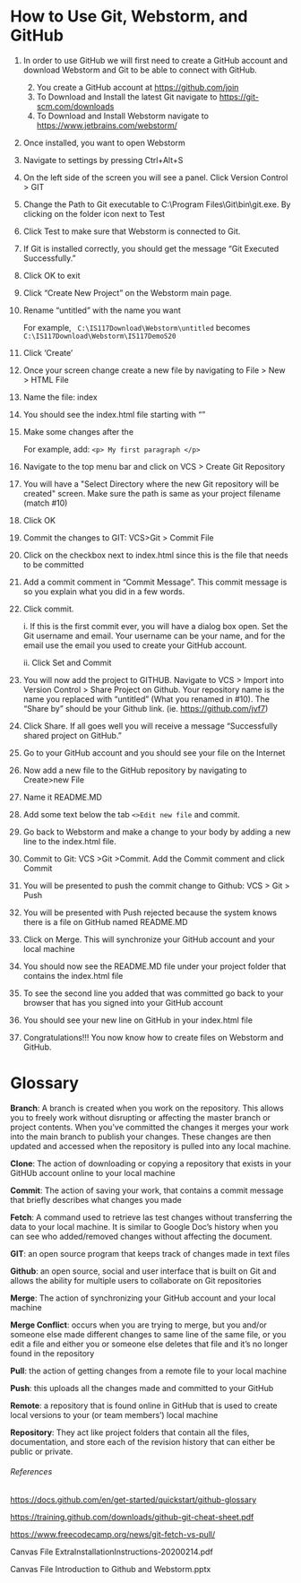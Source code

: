 # How to Use Git, Webstorm, and GitHub
1. In order to use GitHub we will first need to create
a GitHub account and download Webstorm and Git to be 
able to connect with GitHub.

   2. You create a GitHub account at https://github.com/join
   3. To Download and Install the latest Git navigate to https://git-scm.com/downloads
   4. To Download and Install Webstorm navigate to https://www.jetbrains.com/webstorm/


2. Once installed, you want to open Webstorm 

3. Navigate to settings by pressing Ctrl+Alt+S

4. On the left side of the screen you will see a panel. Click Version Control > GIT 
 
5. Change the Path to Git executable to C:\Program Files\Git\bin\git.exe. By clicking on the folder icon next to Test

6. Click Test to make sure that Webstorm is connected to Git.

7. If Git is installed correctly, you should get the message “Git Executed Successfully.”
   
8. Click OK to exit 

9. Click “Create New Project” on the Webstorm main page.
   
10. Rename “untitled” with the name you want

    For example,
    ``` C:\IS117Download\Webstorm\untitled``` becomes ```C:\IS117Download\Webstorm\IS117DemoS20 ```

11. Click ‘Create’
    
12. Once your screen change create a new file by navigating to File > New > HTML File
    
13. Name the file: index

14. You should see the index.html file starting with “<!DOCTYPE html>”
    
15. Make some changes after the <body>

    For example, add: ```<p> My first paragraph </p>```


16. Navigate to the top menu bar and click on VCS > Create Git Repository
    
17. You will have a "Select Directory where the new Git repository will be created" screen. Make sure the path is same as your project filename (match #10)
    
18. Click OK

19. Commit the changes to GIT: VCS>Git > Commit File  
    
20. Click on the checkbox next to index.html since this is the file that needs to be committed
    
21. Add a commit comment in “Commit Message”. This commit message is so you explain what you did in a few words. 

22. Click commit. 

    i. If this is the first commit ever, you will have a dialog box open. Set the Git username and email. Your username can be your name, and for the email use the email you used to create your GitHub account.

    ii. Click Set and Commit


23. You will now add the project to GITHUB. Navigate to  VCS > Import into Version Control > Share Project on Github. Your repository name is the name you replaced with “untitled” (What you renamed in #10). The “Share by” should be your Github link.
    (ie. https://github.com/jvf7)

24. Click Share. If all goes well you will receive a message “Successfully shared project on GitHub.”
    
25. Go to your GitHub account and you should see your file on the Internet
    
26. Now add a new file to the GitHub repository by navigating to Create>new File
    
27. Name it README.MD
    
28. Add some text below the tab ```<>Edit new file``` and commit.
    
29. Go back to Webstorm and make a change to your body by adding a new line to the index.html file.

30. Commit to Git: VCS >Git >Commit. Add the Commit comment and click Commit
    
31. You will be presented to push the commit change to Github: VCS > Git > Push
    
32. You will be presented with Push rejected because the system knows there is a file on GitHub named README.MD
    
33. Click on Merge. This will synchronize your GitHub account and your local machine 

34. You should now see the README.MD file under your project folder that contains the index.html file
    
35. To see the second line you added that was committed go back to your browser that has you signed into your GitHub account
    
36. You should see your new line on GitHub in your index.html file
    
37. Congratulations!!! You now know how to create files on Webstorm and GitHub.



# Glossary
**Branch**: A branch is created when you work on the repository. This allows you 
to freely work without disrupting or affecting the master branch or project contents. 
When you've committed the changes it merges your work into the main branch to publish 
your changes. These changes are then updated and accessed when the repository is pulled
into any local machine.

**Clone**: The action of downloading or copying a repository that exists in your 
GitHUb account online to your local machine

**Commit**: The action of saving your work, that contains a commit message that briefly
describes what changes you made

**Fetch**: A command used to retrieve las test changes without transferring the data to your local machine. It is similar to Google Doc’s history when you can see who added/removed changes without affecting the document.

**GIT**: an open source program that keeps track of changes made in text files

**Github**: an open source, social and user interface that is built on Git and allows the ability for multiple users to collaborate on Git repositories

**Merge**: The action of synchronizing your GitHub account and your local machine

**Merge Conflict**: occurs when you are trying to merge, but you and/or someone else made different changes to same line of the same file, or you edit a file and either you or someone else deletes that file and it’s no longer found in the repository

**Pull**: the action of getting changes from a remote file to your local machine

**Push**: this uploads all the changes made and committed to your GitHub

**Remote**: a repository that is found online in GitHub that is used to create local versions to your (or team members’) local machine

**Repository**: They act like project folders that contain all the files, documentation, and store each of the revision history that can either be public or private.



###### References 

https://docs.github.com/en/get-started/quickstart/github-glossary

https://training.github.com/downloads/github-git-cheat-sheet.pdf

https://www.freecodecamp.org/news/git-fetch-vs-pull/

Canvas File ExtraInstallationInstructions-20200214.pdf

Canvas File Introduction to Github and Webstorm.pptx 
